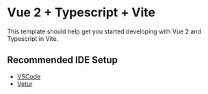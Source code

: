 # Vue 2 + Typescript + Vite

This template should help get you started developing with Vue 2 and Typescript in Vite.

## Recommended IDE Setup

- [VSCode](https://code.visualstudio.com/)
- [Vetur](https://marketplace.visualstudio.com/items?itemName=octref.vetur)
